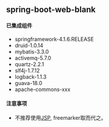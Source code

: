 ## spring-boot-web-blank

#### 已集成组件
- springframework-4.1.6.RELEASE
- druid-1.0.14
- mybatis-3.3.0
- activemq-5.7.0
- quartz-2.2.1
- slf4j-1.7.12
- logback-1.1.3
- guava-18.0
- apache-commons-xxx

#### 注意事项

- 不推荐使用[JSP](http://docs.spring.io/spring-boot/docs/current/reference/htmlsingle/#boot-features-jsp-limitations), freemarker取而代之。
